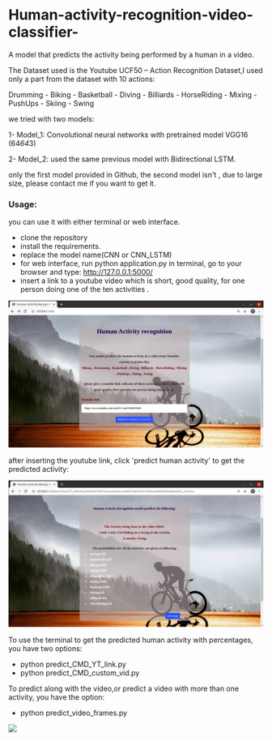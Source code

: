 # Human-activity-recognition-video-classifier-

A model that predicts the activity being performed by a human in a video.

The Dataset used is the Youtube UCF50 – Action Recognition Dataset,I used only a part from the dataset with 10 actions:

Drumming - Biking - Basketball - Diving - Billiards - HorseRiding - Mixing - PushUps - Skiing - Swing

we tried with two models:

1- Model_1: Convolutional neural networks with pretrained model VGG16 (64*64*3)

2- Model_2: used the same previous model with Bidirectional LSTM.

only the first model provided in Github, the second model isn't , due to large size, please contact me if you want to get it.

### Usage:
you can use it with either terminal or web interface.
- clone the repository
- install the requirements.
- replace the model name(CNN or CNN_LSTM)
- for web interface, run python application.py in terminal, go to your browser and type: http://127.0.0.1:5000/
- insert a link to a youtube video which is short, good quality, for one person doing one of the ten activities .

<img src="screenshots/Screenshot_1.png" >

after inserting the youtube link, click 'predict human activity' to get the predicted activity:

<img src="screenshots/Screenshot_2.png" >

To use the terminal to get the predicted human activity with percentages, you have two options:
- python predict_CMD_YT_link.py <youtube link here>
- python predict_CMD_custom_vid.py <path to the video in your local disc>

To predict along with the video,or predict a video with more than one activity, you have the option:
- python  predict_video_frames.py <path to the video in your local disc>
<img src="screenshots/two_activities.gif" >



